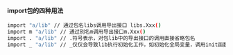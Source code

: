 #### import包的四种用法

```bash
import "a/lib" // 通过包名libs调用导出接口 libs.Xxx()
import m "a/lib" // 通过别名m调用导出接口m.Xxx()
import . "a/lib" // .符号表示，对包lib中的导出接口的调用直接省略包名
import _ "a/lib" // _仅仅会导致lib执行初始化工作，如初始化全局变量，调用init函数。
```



